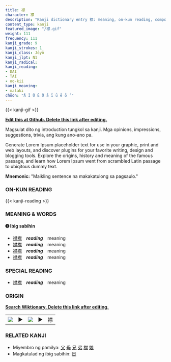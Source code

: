 ```yaml
---
title: 襟
character: 襟
description: "Kanji dictionary entry 襟: meaning, on-kun reading, compounds, origin, related kanji"
content_type: kanji
featured_image: "/襟.gif"
weight: 111
frequency: 111
kanji_grade: 9
kanji_strokes: 1
kanji_class: Jōyō
kanji_jlpt: N1
kanji_radical: 
kanji_reading: 
- DAI
- TAI
- oo-kii
kanji_meaning:
- malaki
chōon: "Ā Ī Ū Ē Ō ā ī ū ē ō ’"
---
```

[//]: # (Don't edit the line below. Kanji animated GIF code is automatically generated.)
{{< kanji-gif >}}

[//]: # (Edit below this line.)

**[Edit this at Github. Delete this link after editing.](https://github.com/tim0g/tim/tree/main/content/kanji/襟/index.md)**

Magsulat dito ng introduction tungkol sa kanji. Mga opinions, impressions, suggestions, trivia, ang kung ano-ano pa.

Generate Lorem Ipsum placeholder text for use in your graphic, print and web layouts, and discover plugins for your favorite writing, design and blogging tools. Explore the origins, history and meaning of the famous passage, and learn how Lorem Ipsum went from scrambled Latin passage to ubiqitous dummy text.
 
**Mnemonic:** "Maikling sentence na makakatulong sa pagsaulo."

### ON-KUN READING

[//]: # (Don't edit the line below. ON-KUN READING code is automatically generated.)
{{< kanji-reading >}}

### MEANING & WORDS

#### ➊ **Ibig sabihin**
  - [襟](../襟)[襟](../襟)　***reading***　meaning
  - [襟](../襟)[襟](../襟)　***reading***　meaning
  - [襟](../襟)[襟](../襟)　***reading***　meaning
  - [襟](../襟)[襟](../襟)　***reading***　meaning

### SPECIAL READING
  - [襟](../襟)[襟](../襟)　***reading***　meaning

### ORIGIN

**[Search Wiktionary. Delete this link after editing.](https://wiktionary.org/wiki/襟)**
<table class="kanji-table"><tr><td>
<img src="60px-襟-bronze.svg.png">
</td><td>▶</td><td>
<img src="60px-襟-oracle.svg.png">
</td><td>▶</td>
<td class="kanji-origin">襟</td>
</tr></table>

### RELATED KANJI
- Miyembro ng pamilya: [父](../父) [母](../母) [兄](../兄) [弟](../弟) [襟](../襟) [娘](../娘)
- Magkatulad ng ibig sabihin: [日](../日)
